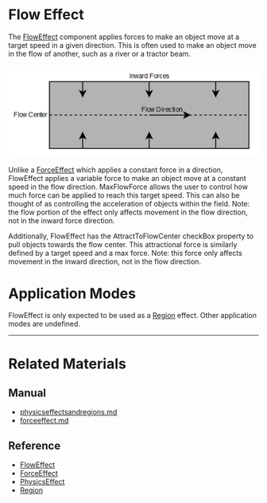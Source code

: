 # Flow Effect
The [FlowEffect](https://plasmaengine.github.io/PlasmaDocs/Plasma1/C++/code_reference/class_reference/floweffect.md) component applies forces to make an object move at a target speed in a given direction. This is often used to make an object move in the flow of another, such as a river or a tractor beam.

![FlowEffect](https://raw.githubusercontent.com/PlasmaEngine/PlasmaDocs/master/media/46701.png)


Unlike a [ForceEffect](https://plasmaengine.github.io/PlasmaDocs/Plasma1/Editor/physics/physicseffectsandregions/forceeffect.md) which applies a constant force in a direction, FlowEffect applies a variable force to make an object move at a constant speed in the flow direction. MaxFlowForce  allows the user to control how much force can be applied to reach this target speed. This can also be thought of as controlling the acceleration of objects within the field. Note: the flow portion of the effect only affects movement in the flow direction, not in the inward force direction.

Additionally, FlowEffect has the AttractToFlowCenter checkBox property to pull objects towards the flow center. This attractional force is similarly defined by a target speed and a max force. Note: this force only affects movement in the inward direction, not in the flow direction.

 #  Application Modes
FlowEffect is only expected to be used as a [Region](https://plasmaengine.github.io/PlasmaDocs/Plasma1/C++/code_reference/class_reference/region.md) effect. Other application modes are undefined.

---
 #  Related Materials
 ##  Manual
- [physicseffectsandregions.md](https://plasmaengine.github.io/PlasmaDocs/Plasma1/Editor/physics/physicseffectsandregions.md)
- [forceeffect.md](https://plasmaengine.github.io/PlasmaDocs/Plasma1/Editor/physics/physicseffectsandregions/forceeffect.md)

 ##  Reference
- [FlowEffect](https://plasmaengine.github.io/PlasmaDocs/Plasma1/C++/code_reference/class_reference/floweffect.md)
- [ForceEffect](https://plasmaengine.github.io/PlasmaDocs/Plasma1/C++/code_reference/class_reference/forceeffect.md)
- [PhysicsEffect](https://plasmaengine.github.io/PlasmaDocs/Plasma1/C++/code_reference/class_reference/physicseffect.md)
- [Region](https://plasmaengine.github.io/PlasmaDocs/Plasma1/C++/code_reference/class_reference/region.md)
 

 